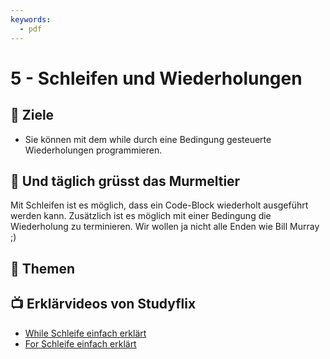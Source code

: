 ```yaml
---
keywords:
  - pdf
---
```

# 5 - Schleifen und Wiederholungen

## :dart: Ziele

- Sie können mit dem while durch eine Bedingung gesteuerte Wiederholungen
  programmieren.

## :ferris_wheel: Und täglich grüsst das Murmeltier

Mit Schleifen ist es möglich, dass ein Code-Block wiederholt ausgeführt werden
kann. Zusätzlich ist es möglich mit einer Bedingung die Wiederholung zu
terminieren. Wir wollen ja nicht alle Enden wie Bill Murray ;)

<YouTube id="XD2ZC11pPPQ" />

## :open_book: Themen

<DocCardList className="pdf-exclude"/>

## :tv: Erklärvideos von Studyflix

- [While Schleife einfach erklärt](https://studyflix.de/informatik/while-schleife-224)
- [For Schleife einfach erklärt](https://studyflix.de/informatik/for-schleife-226)
